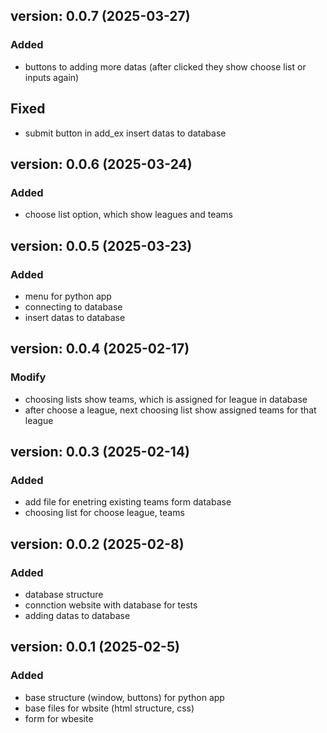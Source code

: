 ## version: 0.0.7 (2025-03-27)

### Added
- buttons to adding more datas (after clicked they show choose list or inputs again)

## Fixed
- submit button in add_ex insert datas to database

## version: 0.0.6 (2025-03-24)

### Added
- choose list option, which show leagues and teams

## version: 0.0.5 (2025-03-23)

### Added
- menu for python app
- connecting to database
- insert datas to database

## version: 0.0.4 (2025-02-17)

### Modify
- choosing lists show teams, which is assigned for league in database
- after choose a league, next choosing list show assigned teams for that league

## version: 0.0.3 (2025-02-14)

### Added
- add file for enetring existing teams form database
- choosing list for choose league, teams

## version: 0.0.2 (2025-02-8)

### Added 
- database structure
- connction website with database for tests
- adding datas to database

## version: 0.0.1 (2025-02-5)

### Added
- base structure (window, buttons) for python app
- base files for wbsite (html structure, css)
- form for wbesite
